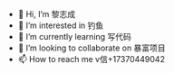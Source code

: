 - 👋 Hi, I’m 黎志成
- 👀 I’m interested in 钓鱼
- 🌱 I’m currently learning 写代码
- 💞️ I’m looking to collaborate on 暴富项目
- 📫 How to reach me v信+17370449042

<!---
lzc160679/lzc160679 is a ✨ special ✨ repository because its `README.md` (this file) appears on your GitHub profile.
You can click the Preview link to take a look at your changes.
--->
